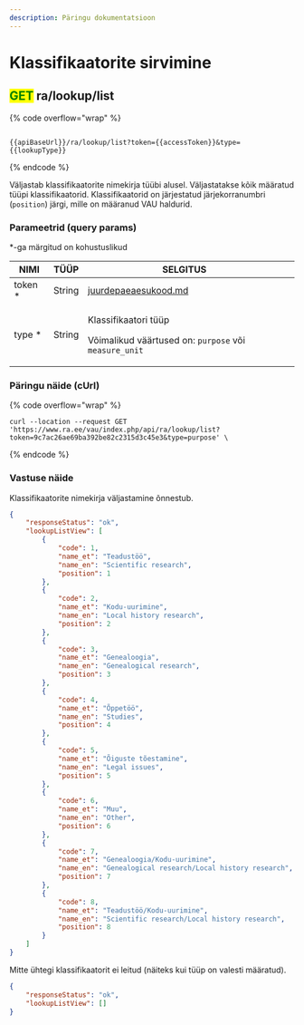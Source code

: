 ```yaml
---
description: Päringu dokumentatsioon
---
```


# Klassifikaatorite sirvimine

## <mark style="color:green;">GET</mark> ra/lookup/list

{% code overflow="wrap" %}
```

{{apiBaseUrl}}/ra/lookup/list?token={{accessToken}}&type={{lookupType}}
```
{% endcode %}

Väljastab klassifikaatorite nimekirja tüübi alusel. Väljastatakse kõik määratud tüüpi klassifikaatorid. Klassifikaatorid on järjestatud järjekorranumbri (`position`) järgi, mille on määranud VAU haldurid.

### Parameetrid (query params)

\*-ga märgitud on kohustuslikud

<table><thead><tr><th>NIMI</th><th>TÜÜP</th><th>SELGITUS</th><th data-hidden></th></tr></thead><tbody><tr><td>token *</td><td>String</td><td><a data-mention href="../../juurdepaeaesukood.md">juurdepaeaesukood.md</a></td><td></td></tr><tr><td>type *</td><td>String </td><td><p>Klassifikaatori tüüp </p><p></p><p>Võimalikud väärtused on: <code>purpose</code> või <code>measure_unit</code></p></td><td></td></tr></tbody></table>

### Päringu näide (cUrl)

{% code overflow="wrap" %}
```shell
curl --location --request GET 'https://www.ra.ee/vau/index.php/api/ra/lookup/list?token=9c7ac26ae69ba392be82c2315d3c45e3&type=purpose' \
```
{% endcode %}

### Vastuse näide

Klassifikaatorite nimekirja väljastamine õnnestub.

```json
{
    "responseStatus": "ok",
    "lookupListView": [
        {
            "code": 1,
            "name_et": "Teadustöö",
            "name_en": "Scientific research",
            "position": 1
        },
        {
            "code": 2,
            "name_et": "Kodu-uurimine",
            "name_en": "Local history research",
            "position": 2
        },
        {
            "code": 3,
            "name_et": "Genealoogia",
            "name_en": "Genealogical research",
            "position": 3
        },
        {
            "code": 4,
            "name_et": "Õppetöö",
            "name_en": "Studies",
            "position": 4
        },
        {
            "code": 5,
            "name_et": "Õiguste tõestamine",
            "name_en": "Legal issues",
            "position": 5
        },
        {
            "code": 6,
            "name_et": "Muu",
            "name_en": "Other",
            "position": 6
        },
        {
            "code": 7,
            "name_et": "Genealoogia/Kodu-uurimine",
            "name_en": "Genealogical research/Local history research",
            "position": 7
        },
        {
            "code": 8,
            "name_et": "Teadustöö/Kodu-uurimine",
            "name_en": "Scientific research/Local history research",
            "position": 8
        }
    ]
}
```

Mitte ühtegi klassifikaatorit ei leitud (näiteks kui tüüp on valesti määratud).

```json
{
    "responseStatus": "ok",
    "lookupListView": []
}
```

